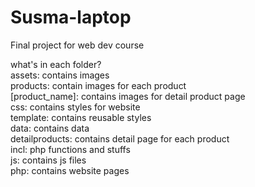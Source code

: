 # Susma-laptop
Final project for web dev course

what's in each folder? <br>
assets: contains images <br>
  products: contain images for each product <br>
    [product_name]: contains images for detail product page <br>
css: contains styles for website <br>
  template: contains reusable styles <br>
data: contains data <br>
detailproducts: contains detail page for each product <br>
incl: php functions and stuffs <br>
js: contains js files <br>
php: contains website pages <br>
